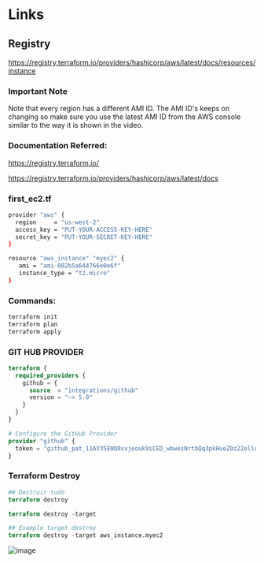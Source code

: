 # Links

## Registry

https://registry.terraform.io/providers/hashicorp/aws/latest/docs/resources/instance


### Important Note

Note that every region has a different AMI ID. The AMI ID's keeps on changing so make sure you use the latest AMI ID from the AWS console similar to the way it is shown in the video.

### Documentation Referred:

https://registry.terraform.io/

https://registry.terraform.io/providers/hashicorp/aws/latest/docs

### first_ec2.tf

```sh
provider "aws" {
  region     = "us-west-2"
  access_key = "PUT-YOUR-ACCESS-KEY-HERE"
  secret_key = "PUT-YOUR-SECRET-KEY-HERE"
}

resource "aws_instance" "myec2" {
   ami = "ami-082b5a644766e0e6f"
   instance_type = "t2.micro"
}
```
### Commands:

```sh
terraform init
terraform plan
terraform apply
```

### GIT HUB PROVIDER

```tf
terraform {
  required_providers {
    github = {
      source  = "integrations/github"
      version = "~> 5.0"
    }
  }
}

# Configure the GitHub Provider
provider "github" {
  token = "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"
}  

```

### Terraform Destroy

```tf
## Destruir tudo
terraform destroy

terraform destroy -target 

## Example target destroy
terraform destroy -target aws_instance.myec2

```

![image](https://user-images.githubusercontent.com/91738714/230953978-35c60193-c21a-4276-9ec4-d324b7e7d087.png)


